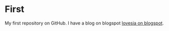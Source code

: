 # First
My first repository on GitHub. I have a blog on blogspot [lovesia on blogspot](http://lovesia.blogspot.com/).
